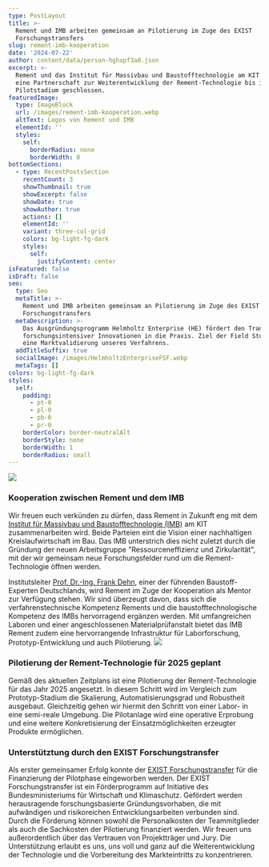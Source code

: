 ```yaml
---
type: PostLayout
title: >-
  Rement und IMB arbeiten gemeinsam an Pilotierung im Zuge des EXIST
  Forschungstransfers
slug: rement-imb-kooperation
date: '2024-07-22'
author: content/data/person-hghxpf3a8.json
excerpt: >-
  Rement und das Institut für Massivbau und Baustofftechnologie am KIT haben
  eine Partnerschaft zur Weiterentwicklung der Rement-Technologie bis ins
  Pilotstadium geschlossen.
featuredImage:
  type: ImageBlock
  url: /images/rement-imb-kooperation.webp
  altText: Logos von Rement und IMB
  elementId: ''
  styles:
    self:
      borderRadius: none
      borderWidth: 0
bottomSections:
  - type: RecentPostsSection
    recentCount: 3
    showThumbnail: true
    showExcerpt: false
    showDate: true
    showAuthor: true
    actions: []
    elementId: ''
    variant: three-col-grid
    colors: bg-light-fg-dark
    styles:
      self:
        justifyContent: center
isFeatured: false
isDraft: false
seo:
  type: Seo
  metaTitle: >-
    Rement und IMB arbeiten gemeinsam an Pilotierung im Zuge des EXIST
    Forschungstransfers
  metaDescription: >-
    Das Ausgründungsprogramm Helmholtz Enterprise (HE) fördert den Transfer
    forschungsintensiver Innovationen in die Praxis. Ziel der Field Study ist
    eine Marktvalidierung unseres Verfahrens.
  addTitleSuffix: true
  socialImage: /images/HelmholtzEnterpriseFSF.webp
  metaTags: []
colors: bg-light-fg-dark
styles:
  self:
    padding:
      - pt-0
      - pl-0
      - pb-0
      - pr-0
    borderColor: border-neutralAlt
    borderStyle: none
    borderWidth: 1
    borderRadius: small
---
```

![](/images/rement-imb-kooperation.webp)

### Kooperation zwischen Rement und dem IMB

Wir freuen euch verkünden zu dürfen, dass Rement in Zukunft eng mit dem [Institut für Massivbau und Baustofftechnologie (IMB)](https://www.imb.kit.edu/) am KIT zusammenarbeiten wird. Beide Parteien eint die Vision einer nachhaltigen Kreislaufwirtschaft im Bau. Das IMB unterstrich dies nicht zuletzt durch die Gründung der neuen Arbeitsgruppe "Ressourceneffizienz und Zirkularität", mit der wir gemeinsam neue Forschungsfelder rund um die Rement-Technologie öffnen werden.

Institutsleiter [Prof. Dr.-Ing. Frank Dehn](https://www.imb.kit.edu/bt/196_211.php), einer der führenden Baustoff-Experten Deutschlands, wird Rement im Zuge der Kooperation als Mentor zur Verfügung stehen. Wir sind überzeugt davon, dass sich die verfahrenstechnische Kompetenz Rements und die baustofftechnologische Kompetenz des IMBs hervorragend ergänzen werden. Mit umfangreichen Laboren und einer angeschlossenen Materialprüfanstalt bietet das IMB Rement zudem eine hervorrangende Infrastruktur für Laborforschung, Prototyp-Entwicklung und auch Pilotierung.
![](/images/dehn-zitat.webp)

### Pilotierung der Rement-Technologie für 2025 geplant

Gemäß des aktuellen Zeitplans ist eine Pilotierung der Rement-Technologie für das Jahr 2025 angesetzt. In diesem Schritt wird im Vergleich zum Prototyp-Stadium die Skalierung, Automatisierungsgrad und Robustheit ausgebaut. Gleichzeitig gehen wir hiermit den Schritt von einer Labor- in eine semi-reale Umgebung. Die Pilotanlage wird eine operative Erprobung und eine weitere Konkretisierung der Einsatzmöglichkeiten erzeugter Produkte ermöglichen.

### Unterstütztung durch den EXIST Forschungstransfer

Als erster gemeinsamer Erfolg konnte der [EXIST Forschungstransfer](https://www.exist.de/EXIST/Navigation/DE/Gruendungsfoerderung/EXIST-Forschungstransfer/exist-forschungstransfer.html) für die Finanzierung der Pilotphase eingeworben werden. Der EXIST Forschungstransfer ist ein Förderprogramm auf Initiative des Bundesministeriums für Wirtschaft und Klimaschutz. Gefördert werden herausragende forschungsbasierte Gründungsvorhaben, die mit aufwändigen und risikoreichen Entwicklungsarbeiten verbunden sind. Durch die Förderung können sowohl die Personalkosten der Teammitglieder als auch die Sachkosten der Pilotierung finanziert werden. Wir freuen uns außerordentlich über das Vertrauen von Projektträger und Jury. Die Unterstützung erlaubt es uns, uns voll und ganz auf die Weiterentwicklung der Technologie und die Vorbereitung des Markteintritts zu konzentrieren.

